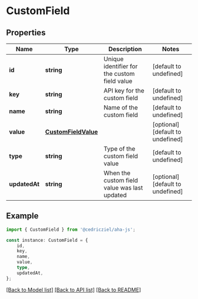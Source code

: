 # CustomField


## Properties

Name | Type | Description | Notes
------------ | ------------- | ------------- | -------------
**id** | **string** | Unique identifier for the custom field value | [default to undefined]
**key** | **string** | API key for the custom field | [default to undefined]
**name** | **string** | Name of the custom field | [default to undefined]
**value** | [**CustomFieldValue**](CustomFieldValue.md) |  | [optional] [default to undefined]
**type** | **string** | Type of the custom field value | [default to undefined]
**updatedAt** | **string** | When the custom field value was last updated | [optional] [default to undefined]

## Example

```typescript
import { CustomField } from '@cedricziel/aha-js';

const instance: CustomField = {
    id,
    key,
    name,
    value,
    type,
    updatedAt,
};
```

[[Back to Model list]](../README.md#documentation-for-models) [[Back to API list]](../README.md#documentation-for-api-endpoints) [[Back to README]](../README.md)
